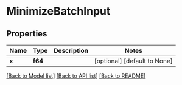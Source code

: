 # MinimizeBatchInput

## Properties
Name | Type | Description | Notes
------------ | ------------- | ------------- | -------------
**x** | **f64** |  | [optional] [default to None]

[[Back to Model list]](../README.md#documentation-for-models) [[Back to API list]](../README.md#documentation-for-api-endpoints) [[Back to README]](../README.md)


